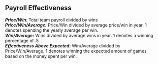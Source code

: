 ## Payroll Effectiveness

***Price/Win:*** Total team payroll divided by wins \
***Price/Win/Average:*** Price/Win divided by average price/win in year. 1 denotes spending the yearly average per win. \
***Win/Average:*** Wins divided by average wins in year. 1 denotes a winning percentage of .5 \
***Effectiveness Above Expected:*** Win/Average divided by Price/Win/Average. 1 denotes winning the expected amount of games based on the money spent per win.

